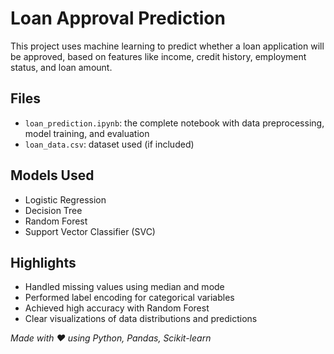 # Loan Approval Prediction

This project uses machine learning to predict whether a loan application will be approved, based on features like income, credit history, employment status, and loan amount.

## Files

- `loan_prediction.ipynb`: the complete notebook with data preprocessing, model training, and evaluation
- `loan_data.csv`: dataset used (if included)

## Models Used

- Logistic Regression
- Decision Tree
- Random Forest
- Support Vector Classifier (SVC)

## Highlights

- Handled missing values using median and mode
- Performed label encoding for categorical variables
- Achieved high accuracy with Random Forest
- Clear visualizations of data distributions and predictions

*Made with ❤️ using Python, Pandas, Scikit-learn*
